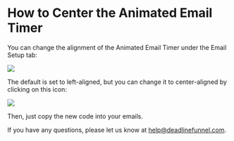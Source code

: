 # How to Center the Animated Email Timer

You can change the alignment of the Animated Email Timer under the Email Setup tab:

![](https://d33v4339jhl8k0.cloudfront.net/docs/assets/53974d6ce4b0c76107b109d1/images/5a9ec9b52c7d3a75495162f8/file-TV5hnXjtLw.png)

The default is set to left-aligned, but you can change it to center-aligned by clicking on this icon:

![](https://d33v4339jhl8k0.cloudfront.net/docs/assets/53974d6ce4b0c76107b109d1/images/5a9ec9e904286374f7089d24/file-Y9XFFBVQ2f.png)

Then, just copy the new code into your emails.

If you have any questions, please let us know at [help@deadlinefunnel.com](mailto:mailto:help@deadlinefunnel.com).

